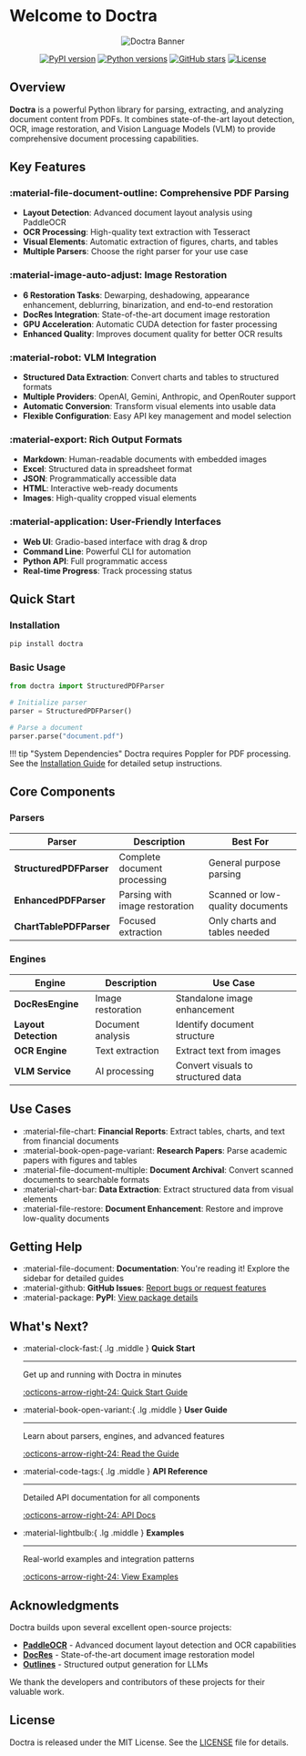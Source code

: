 # Welcome to Doctra

<div align="center">

![Doctra Banner](https://raw.githubusercontent.com/AdemBoukhris457/Doctra/main/assets/Doctra_Banner.png)

[![PyPI version](https://img.shields.io/pypi/v/doctra)](https://pypi.org/project/doctra/)
[![Python versions](https://img.shields.io/pypi/pyversions/doctra)](https://pypi.org/project/doctra/)
[![GitHub stars](https://img.shields.io/github/stars/AdemBoukhris457/Doctra)](https://github.com/AdemBoukhris457/Doctra)
[![License](https://img.shields.io/github/license/AdemBoukhris457/Doctra)](https://github.com/AdemBoukhris457/Doctra/blob/main/LICENSE)

</div>

## Overview

**Doctra** is a powerful Python library for parsing, extracting, and analyzing document content from PDFs. It combines state-of-the-art layout detection, OCR, image restoration, and Vision Language Models (VLM) to provide comprehensive document processing capabilities.

## Key Features

### :material-file-document-outline: Comprehensive PDF Parsing
- **Layout Detection**: Advanced document layout analysis using PaddleOCR
- **OCR Processing**: High-quality text extraction with Tesseract
- **Visual Elements**: Automatic extraction of figures, charts, and tables
- **Multiple Parsers**: Choose the right parser for your use case

### :material-image-auto-adjust: Image Restoration
- **6 Restoration Tasks**: Dewarping, deshadowing, appearance enhancement, deblurring, binarization, and end-to-end restoration
- **DocRes Integration**: State-of-the-art document image restoration
- **GPU Acceleration**: Automatic CUDA detection for faster processing
- **Enhanced Quality**: Improves document quality for better OCR results

### :material-robot: VLM Integration
- **Structured Data Extraction**: Convert charts and tables to structured formats
- **Multiple Providers**: OpenAI, Gemini, Anthropic, and OpenRouter support
- **Automatic Conversion**: Transform visual elements into usable data
- **Flexible Configuration**: Easy API key management and model selection

### :material-export: Rich Output Formats
- **Markdown**: Human-readable documents with embedded images
- **Excel**: Structured data in spreadsheet format
- **JSON**: Programmatically accessible data
- **HTML**: Interactive web-ready documents
- **Images**: High-quality cropped visual elements

### :material-application: User-Friendly Interfaces
- **Web UI**: Gradio-based interface with drag & drop
- **Command Line**: Powerful CLI for automation
- **Python API**: Full programmatic access
- **Real-time Progress**: Track processing status

## Quick Start

### Installation

```bash
pip install doctra
```

### Basic Usage

```python
from doctra import StructuredPDFParser

# Initialize parser
parser = StructuredPDFParser()

# Parse a document
parser.parse("document.pdf")
```

!!! tip "System Dependencies"
    Doctra requires Poppler for PDF processing. See the [Installation Guide](getting-started/installation.md) for detailed setup instructions.

## Core Components

### Parsers

| Parser | Description | Best For |
|--------|-------------|----------|
| **StructuredPDFParser** | Complete document processing | General purpose parsing |
| **EnhancedPDFParser** | Parsing with image restoration | Scanned or low-quality documents |
| **ChartTablePDFParser** | Focused extraction | Only charts and tables needed |

### Engines

| Engine | Description | Use Case |
|--------|-------------|----------|
| **DocResEngine** | Image restoration | Standalone image enhancement |
| **Layout Detection** | Document analysis | Identify document structure |
| **OCR Engine** | Text extraction | Extract text from images |
| **VLM Service** | AI processing | Convert visuals to structured data |

## Use Cases

- :material-file-chart: **Financial Reports**: Extract tables, charts, and text from financial documents
- :material-book-open-page-variant: **Research Papers**: Parse academic papers with figures and tables
- :material-file-document-multiple: **Document Archival**: Convert scanned documents to searchable formats
- :material-chart-bar: **Data Extraction**: Extract structured data from visual elements
- :material-file-restore: **Document Enhancement**: Restore and improve low-quality documents

## Getting Help

- :material-file-document: **Documentation**: You're reading it! Explore the sidebar for detailed guides
- :material-github: **GitHub Issues**: [Report bugs or request features](https://github.com/AdemBoukhris457/Doctra/issues)
- :material-package: **PyPI**: [View package details](https://pypi.org/project/doctra/)

## What's Next?

<div class="grid cards" markdown>

-   :material-clock-fast:{ .lg .middle } __Quick Start__

    ---

    Get up and running with Doctra in minutes

    [:octicons-arrow-right-24: Quick Start Guide](getting-started/quick-start.md)

-   :material-book-open-variant:{ .lg .middle } __User Guide__

    ---

    Learn about parsers, engines, and advanced features

    [:octicons-arrow-right-24: Read the Guide](user-guide/core-concepts.md)

-   :material-code-tags:{ .lg .middle } __API Reference__

    ---

    Detailed API documentation for all components

    [:octicons-arrow-right-24: API Docs](api/parsers.md)

-   :material-lightbulb:{ .lg .middle } __Examples__

    ---

    Real-world examples and integration patterns

    [:octicons-arrow-right-24: View Examples](examples/basic-usage.md)

</div>

## Acknowledgments

Doctra builds upon several excellent open-source projects:

- **[PaddleOCR](https://github.com/PaddlePaddle/PaddleOCR)** - Advanced document layout detection and OCR capabilities
- **[DocRes](https://github.com/ZZZHANG-jx/DocRes)** - State-of-the-art document image restoration model
- **[Outlines](https://github.com/dottxt-ai/outlines)** - Structured output generation for LLMs

We thank the developers and contributors of these projects for their valuable work.

## License

Doctra is released under the MIT License. See the [LICENSE](https://github.com/AdemBoukhris457/Doctra/blob/main/LICENSE) file for details.

